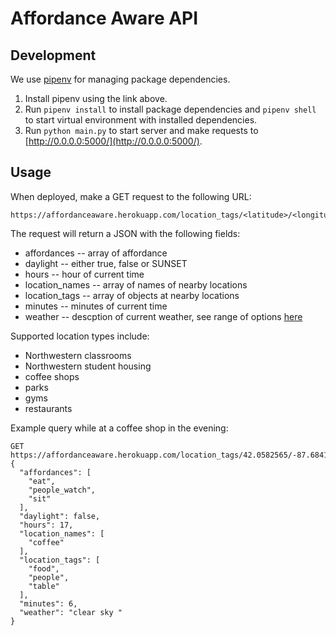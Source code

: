 # Affordance Aware API

## Development
We use [pipenv](https://github.com/pypa/pipenv) for managing package dependencies.

1. Install pipenv using the link above.
2. Run `pipenv install` to install package dependencies and `pipenv shell` to start virtual environment with installed dependencies.
3. Run `python main.py` to start server and make requests to [http://0.0.0.0:5000/](http://0.0.0.0:5000/).

## Usage
When deployed, make a GET request to the following URL:
```
https://affordanceaware.herokuapp.com/location_tags/<latitude>/<longitude>
```

The request will return a JSON with the following fields:
* affordances -- array of affordance
* daylight -- either true, false or SUNSET
* hours -- hour of current time
* location_names -- array of names of nearby locations
* location_tags -- array of objects at nearby locations
* minutes -- minutes of current time
* weather -- descption of current weather, see range of options [here](https://openweathermap.org/weather-conditions)

Supported location types include:
* Northwestern classrooms
* Northwestern student housing
* coffee shops
* parks
* gyms
* restaurants

Example query while at a coffee shop in the evening:
```
GET https://affordanceaware.herokuapp.com/location_tags/42.0582565/-87.6841178
{
  "affordances": [
    "eat",
    "people_watch",
    "sit"
  ],
  "daylight": false,
  "hours": 17,
  "location_names": [
    "coffee"
  ],
  "location_tags": [
    "food",
    "people",
    "table"
  ],
  "minutes": 6,
  "weather": "clear sky "
}
```

